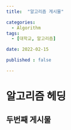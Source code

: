 ```yaml
---
title:  "알고리즘 게시물" 

categories:
  - Algorithm
tags:
  - [대학교, 알고리즘]

date: 2022-02-15

published : false

---
```


# 알고리즘 헤딩
## 두번째 게시물